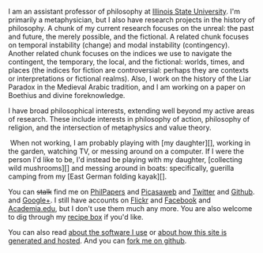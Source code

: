 I am an assistant professor of philosophy at [Illinois State
University]. I'm primarily a metaphysician, but I also have research
projects in the history of philosophy. A chunk of my current research
focuses on the unreal: the past and future, the merely possible, and the
fictional. A related chunk focuses on temporal instability (change) and
modal instability (contingency). Another related chunk focuses on the
indices we use to navigate the contingent, the temporary, the local, and
the fictional: worlds, times, and places (the indices for fiction are
controversial: perhaps they are contexts or interpretations or fictional
realms). Also, I work on the history of the Liar Paradox in the Medieval
Arabic tradition, and I am working on a paper on Boethius and divine
foreknowledge.

I have broad philosophical interests, extending well beyond my active
areas of research. These include interests in philosophy of action,
philosophy of religion, and the intersection of metaphysics and value
theory.

<img class="gravatar" onclick="$(this).addClass('gravatar2').delay(3000).slideUp('fast');setTimeout('dm()',2500);"  src="http://www.gravatar.com/avatar.php?gravatar_id=f5c32764cbb1669dd68cb9130ee9fe86" alt=""/>
When not working, I am probably playing with [my daughter][], working in
the garden, watching TV, or messing around on a computer. If I were the
person I'd like to be, I'd instead be playing with my daughter,
[collecting wild mushrooms][] and messing around in boats: specifically,
guerilla camping from my [East German folding kayak][].

You can ~~stalk~~ find me on [PhilPapers][] and [Picasaweb][] and
[Twitter][] and [Github][]. and [Google+][]. I still have accounts on
[Flickr][] and [Facebook][] and [Academia.edu][], but I don't use them
much any more. You are also welcome to dig through my [recipe box][] if
you'd like.

You can also read [about the software I use][] or [about how this site
is generated and hosted][]. And you can [fork me on github][].

  [Illinois State University]: http://philosophy.illinoisstate.edu/
  [my daughter]: http://flickr.com/photos/davsans/tags/hazel/
  [collecting wild mushrooms]: http://morelmushroomhunting.com/morelfinds.html
  [East German folding kayak]: http://www.poucher-boote.de/index.php?rz85
  [PhilPapers]: http://philpapers.org/s/David%20Sanson
  [Picasaweb]: http://picasaweb.google.com/dsanson
  [Twitter]: http://twitter.com/davsans22
  [Github]: http://github.com/dsanson
  [Google+]: https://plus.google.com/104626545807063538107
  [Flickr]: http://www.flickr.com/photos/davsans/
  [Facebook]: http://www.facebook.com/people/David_Sanson/12455093
  [Academia.edu]: http://osu.academia.edu/DavidSanson/
  [recipe box]: http://www.evernote.com/pub/dsanson/favoriterecipes
  [about the software I use]: /software
  [about how this site is generated and hosted]: /site
  [fork me on github]: http://github.com/dsanson/dsanson.github.com
